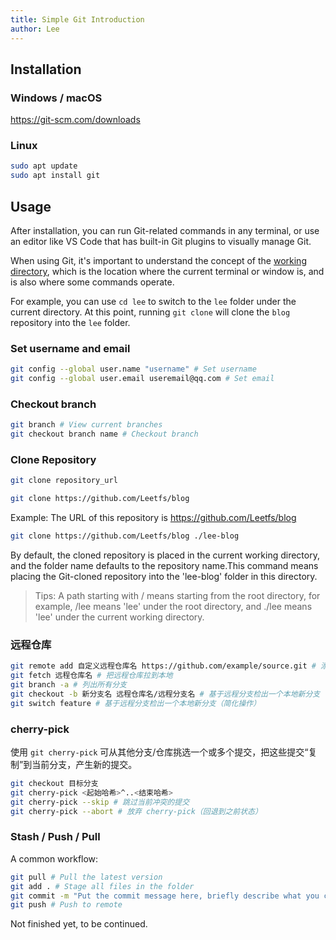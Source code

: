 ```yaml
---
title: Simple Git Introduction
author: Lee
---
```


## Installation

### Windows / macOS

<https://git-scm.com/downloads>

### Linux

```bash
sudo apt update
sudo apt install git
```

## Usage

After installation, you can run Git-related commands in any terminal, or use an editor like VS Code that has built-in Git plugins to visually manage Git.

When using Git, it's important to understand the concept of the [working directory](https://zh.wikipedia.org/wiki/%E5%B7%A5%E4%BD%9C%E7%9B%AE%E9%8C%84), which is the location where the current terminal or window is, and is also where some commands operate.

For example, you can use `cd lee` to switch to the `lee` folder under the current directory. At this point, running `git clone` will clone the `blog` repository into the `lee` folder.

### Set username and email

```bash
git config --global user.name "username" # Set username
git config --global user.email useremail@qq.com # Set email
```

### Checkout branch

```bash
git branch # View current branches
git checkout branch name # Checkout branch
```

### Clone Repository

```bash
git clone repository_url
```

```bash
git clone https://github.com/Leetfs/blog
```

Example: The URL of this repository is <https://github.com/Leetfs/blog>

```bash
git clone https://github.com/Leetfs/blog ./lee-blog
```

By default, the cloned repository is placed in the current working directory, and the folder name defaults to the repository name.This command means placing the Git-cloned repository into the 'lee-blog' folder in this directory.

> Tips: A path starting with / means starting from the root directory, for example, /lee means 'lee' under the root directory, and ./lee means 'lee' under the current working directory.

### 远程仓库

```bash
git remote add 自定义远程仓库名 https://github.com/example/source.git # 添加远程仓库
git fetch 远程仓库名 # 把远程仓库拉到本地
git branch -a # 列出所有分支
git checkout -b 新分支名 远程仓库名/远程分支名 # 基于远程分支检出一个本地新分支
git switch feature # 基于远程分支检出一个本地新分支（简化操作）
```

### cherry-pick

使用 `git cherry-pick` 可从其他分支/仓库挑选一个或多个提交，把这些提交“复制”到当前分支，产生新的提交。

```bash
git checkout 目标分支
git cherry-pick <起始哈希>^..<结束哈希>
git cherry-pick --skip # 跳过当前冲突的提交
git cherry-pick --abort # 放弃 cherry-pick（回退到之前状态）
```

### Stash / Push / Pull

A common workflow:

```bash
git pull # Pull the latest version
git add . # Stage all files in the folder
git commit -m "Put the commit message here, briefly describe what you changed, language is not limited. (Required)" # Commit staged changes
git push # Push to remote
```

Not finished yet, to be continued.
